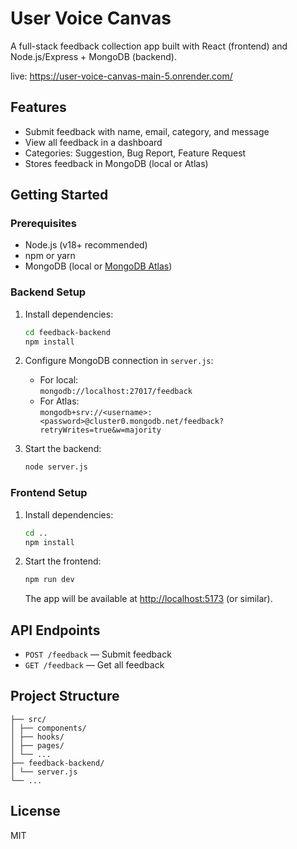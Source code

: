 # User Voice Canvas

A full-stack feedback collection app built with React (frontend) and Node.js/Express + MongoDB (backend).

live: https://user-voice-canvas-main-5.onrender.com/

## Features

- Submit feedback with name, email, category, and message
- View all feedback in a dashboard
- Categories: Suggestion, Bug Report, Feature Request
- Stores feedback in MongoDB (local or Atlas)

## Getting Started

### Prerequisites

- Node.js (v18+ recommended)
- npm or yarn
- MongoDB (local or [MongoDB Atlas](https://www.mongodb.com/atlas/database))

### Backend Setup

1. Install dependencies:
    ```bash
    cd feedback-backend
    npm install
    ```

2. Configure MongoDB connection in `server.js`:
    - For local:  
      `mongodb://localhost:27017/feedback`
    - For Atlas:  
      `mongodb+srv://<username>:<password>@cluster0.mongodb.net/feedback?retryWrites=true&w=majority`

3. Start the backend:
    ```bash
    node server.js
    ```

### Frontend Setup

1. Install dependencies:
    ```bash
    cd ..
    npm install
    ```

2. Start the frontend:
    ```bash
    npm run dev
    ```
    The app will be available at [http://localhost:5173](http://localhost:5173) (or similar).

## API Endpoints

- `POST /feedback` — Submit feedback
- `GET /feedback` — Get all feedback

## Project Structure

```user-voice-canvas-main/
├── src/
│ ├── components/
│ ├── hooks/
│ ├── pages/
│ └── ...
├── feedback-backend/
│ └── server.js
└── ...
```
## License

MIT
